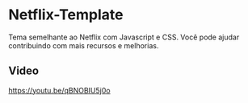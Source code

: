 # Netflix-Template
Tema semelhante ao Netflix com Javascript e CSS. Você pode ajudar contribuindo com mais recursos e melhorias.

## Video
https://youtu.be/qBNOBIU5j0o
